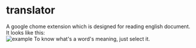 # translator
A google chome extension which is designed for reading english document.  
It looks like this:  
![example](http://ww2.sinaimg.cn/mw690/68ddfa6fjw1es6h2vlabqj209i0a7wf5.jpg)
To know what's a word's meaning, just select it.

